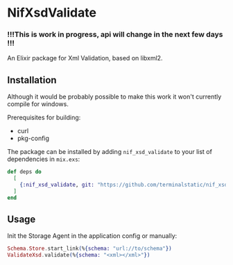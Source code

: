 # NifXsdValidate

### !!!This is work in progress, api will change in the next few days !!! ###

An Elixir package for Xml Validation, based on libxml2.

## Installation

Although it would be probably possible to make this work it won't currently compile for windows.

Prerequisites for building:
* curl
* pkg-config

The package can be installed
by adding `nif_xsd_validate` to your list of dependencies in `mix.exs`:

```elixir
def deps do
  [
    {:nif_xsd_validate, git: "https://github.com/terminalstatic/nif_xsd_validate"}
  ]
end
```

## Usage
Init the Storage Agent in the application config or manually:
```elixir
Schema.Store.start_link(%{schema: "url://to/schema"})
ValidateXsd.validate(%{schema: "<xml></xml>"})
```
